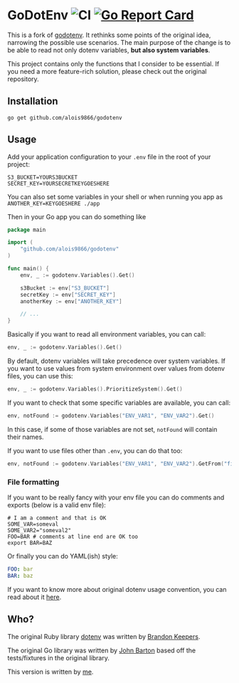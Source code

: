 # GoDotEnv ![CI](https://github.com/alois9866/godotenv/workflows/CI/badge.svg) [![Go Report Card](https://goreportcard.com/badge/github.com/alois9866/godotenv)](https://goreportcard.com/report/github.com/alois9866/godotenv)

This is a fork of [godotenv](https://github.com/joho/godotenv). It rethinks some points of the original idea, narrowing
the possible use scenarios. The main purpose of the change is to be able to read not only dotenv variables, **but also
system variables**.

This project contains only the functions that I consider to be essential. If you need a more feature-rich solution,
please check out the original repository.

## Installation

```shell
go get github.com/alois9866/godotenv
```

## Usage

Add your application configuration to your `.env` file in the root of your project:

```shell
S3_BUCKET=YOURS3BUCKET
SECRET_KEY=YOURSECRETKEYGOESHERE
```

You can also set some variables in your shell or when running you app as `ANOTHER_KEY=KEYGOESHERE ./app`

Then in your Go app you can do something like

```go
package main

import (
    "github.com/alois9866/godotenv"
)

func main() {
    env, _ := godotenv.Variables().Get()

    s3Bucket := env["S3_BUCKET"]
    secretKey := env["SECRET_KEY"]
    anotherKey := env["ANOTHER_KEY"]

    // ...
}
```

Basically if you want to read all environment variables, you can call:

```go
env, _ := godotenv.Variables().Get()
````

By default, dotenv variables will take precedence over system variables. If you want to use values from system
environment over values from dotenv files, you can use this:

```go
env, _ := godotenv.Variables().PrioritizeSystem().Get()
````

If you want to check that some specific variables are available, you can call:

```go
env, notFound := godotenv.Variables("ENV_VAR1", "ENV_VAR2").Get()
```

In this case, if some of those variables are not set, `notFound` will contain their names.

If you want to use files other than `.env`, you can do that too:

```go
env, notFound := godotenv.Variables("ENV_VAR1", "ENV_VAR2").GetFrom("file1", "file2")
```

### File formatting

If you want to be really fancy with your env file you can do comments and exports (below is a valid env file):

```shell
# I am a comment and that is OK
SOME_VAR=someval
SOME_VAR2="someval2"
FOO=BAR # comments at line end are OK too
export BAR=BAZ
```

Or finally you can do YAML(ish) style:

```yaml
FOO: bar
BAR: baz
```

If you want to know more about original dotenv usage convention, you can read about
it [here](https://github.com/bkeepers/dotenv#what-other-env-files-can-i-use).

## Who?

The original Ruby library [dotenv](https://github.com/bkeepers/dotenv) was written
by [Brandon Keepers](http://opensoul.org/).

The original Go library was written by [John Barton](https://johnbarton.co/) based off the tests/fixtures in the
original library.

This version is written by [me](https://github.com/alois9866).
